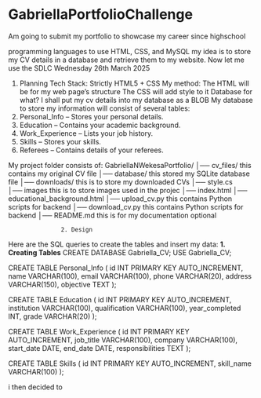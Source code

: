 # GabriellaPortfolioChallenge
Am going to submit my portfolio to showcase my career since highschool

programming languages to use HTML, CSS, and MySQL
my idea is to store my CV details in a database and retrieve them to my website. Now let me use the SDLC
Wednesday 26th March 2025
1. Planning 
Tech Stack: Strictly HTML5 + CSS
My method:
The HTML will be for my web page’s structure
The CSS will add style to it
Database for what? I shall put my cv details into my database as a BLOB
My database to store my information will consist of several tables:
1.	Personal_Info – Stores your personal details.
2.	Education – Contains your academic background.
3.	Work_Experience – Lists your job history.
4.	Skills – Stores your skills.
5.	Referees – Contains details of your referees.

My project folder consists of:
GabriellaNWekesaPortfolio/
│── cv_files/                   this contains my original CV file
│── database/                   this stored my SQLite database file
│── downloads/                  this is to store my downloaded CVs
│── style.cs                      
│── images                      this is to store images used in the projec
│── index.html
│── educational_background.html
│── upload_cv.py                this contains Python scripts for backend 
│── download_cv.py              this contains Python scripts for backend 
│── README.md                 		this is for my documentation optional

                   2. Design
Here are the SQL queries to create the tables and insert my data:
**1. Creating Tables**
CREATE DATABASE Gabriella_CV;
USE Gabriella_CV;

CREATE TABLE Personal_Info (
    id INT PRIMARY KEY AUTO_INCREMENT,
    name VARCHAR(100),
    email VARCHAR(100),
    phone VARCHAR(20),
    address VARCHAR(150),
    objective TEXT
);

CREATE TABLE Education (
    id INT PRIMARY KEY AUTO_INCREMENT,
    institution VARCHAR(100),
    qualification VARCHAR(100),
    year_completed INT,
    grade VARCHAR(20)
);

CREATE TABLE Work_Experience (
    id INT PRIMARY KEY AUTO_INCREMENT,
    job_title VARCHAR(100),
    company VARCHAR(100),
    start_date DATE,
    end_date DATE,
    responsibilities TEXT
);

CREATE TABLE Skills (
    id INT PRIMARY KEY AUTO_INCREMENT,
    skill_name VARCHAR(100)
);

i then decided to 
